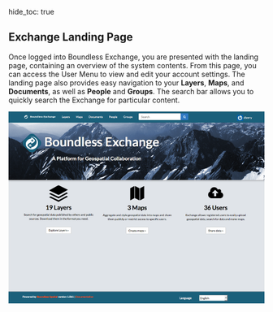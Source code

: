 hide_toc: true

## Exchange Landing Page

Once logged into Boundless Exchange, you are presented with the landing page, containing an overview of the system contents. From this page, you can access the User Menu to view and edit your account settings. The landing page also provides easy navigation to your __Layers__, __Maps__, and __Documents__, as well as __People__ and __Groups__. The search bar allows you to quickly search the Exchange for particular content.

![HOME_PAGE](img/landing-page.png)
